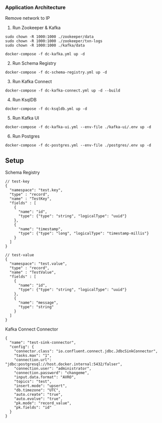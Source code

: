 ### Application Architecture

Remove network to IP

1. Run Zookeeper & Kafka

```
sudo chown -R 1000:1000 ./zookeeper/data
sudo chown -R 1000:1000 ./zookeeper/txn-logs
sudo chown -R 1000:1000 ./kafka/data
```

```
docker-compose -f dc-kafka.yml up -d
```

2. Run Schema Registry

```
docker-compose -f dc-schema-registry.yml up -d
```

3. Run Kafka Connect

```
docker-compose -f dc-kafka-connect.yml up -d --build
```

4. Run KsqlDB

```
docker-compose -f dc-ksqldb.yml up -d
```

5. Run Kafka UI

```
docker-compose -f dc-kafka-ui.yml --env-file ./kafka-ui/.env up -d
```

6. Run Postgres

```
docker-compose -f dc-postgres.yml --env-file ./postgres/.env up -d
```

## Setup

Schema Registry

```
// test-key
{
  "namespace": "test.key",
  "type" : "record",
  "name" : "TestKey",
  "fields" : [
    {
      "name": "id",
      "type": {"type": "string", "logicalType": "uuid"}
    },
    {
      "name": "timestamp",
      "type": {"type": "long", "logicalType": "timestamp-millis"}
    }
  ]
}

// test-value
{
  "namespace": "test.value",
  "type" : "record",
  "name" : "TestValue",
  "fields" : [
    {
      "name": "id",
      "type": {"type": "string", "logicalType": "uuid"}
    },
    {
      "name": "message",
      "type": "string"
    }
  ]
}
```

Kafka Connect Connector

```
{
  "name": "test-sink-connector",
  "config": {
    "connector.class": "io.confluent.connect.jdbc.JdbcSinkConnector",
    "tasks.max": "1",
    "connection.url": "jdbc:postgresql://host.docker.internal:5432/falser",
    "connection.user": "administrator",
    "connection.password": "changeme",
    "input.data.format": "AVRO",
    "topics": "test",
    "insert.mode": "upsert",
    "db.timezone": "UTC",
    "auto.create": "true",
    "auto.evolve": "true",
    "pk.mode": "record_value",
    "pk.fields": "id"
  }
}
```

